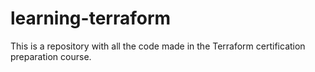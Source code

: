 # learning-terraform
This is a repository with all the code made in the Terraform certification preparation course.
